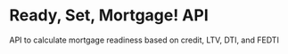 # Ready, Set, Mortgage! API

API to calculate mortgage readiness based on credit, LTV, DTI, and FEDTI
